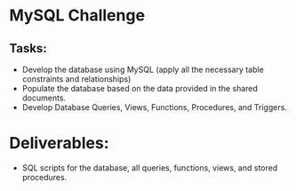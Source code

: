 # MySQL Challenge
## Tasks:
- Develop the database using MySQL (apply all the necessary table constraints and relationships)
- Populate the database based on the data provided in the shared documents.
- Develop Database Queries, Views, Functions, Procedures, and Triggers.
# Deliverables:
- SQL scripts for the database, all queries, functions, views, and stored procedures.